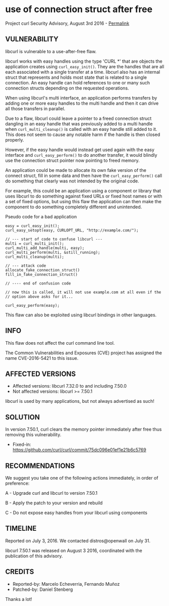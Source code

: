 use of connection struct after free
===================================

Project curl Security Advisory, August 3rd 2016 -
[Permalink](https://curl.se/docs/CVE-2016-5421.html)

VULNERABILITY
-------------

libcurl is vulnerable to a use-after-free flaw.

libcurl works with easy handles using the type 'CURL *' that are objects the
application creates using `curl_easy_init()`. They are the handles that are all
each associated with a single transfer at a time. libcurl also has an internal
struct that represents and holds most state that is related to a single
connection. An easy handle can hold references to one or many such connection
structs depending on the requested operations.

When using libcurl's multi interface, an application performs transfers by
adding one or more easy handles to the multi handle and then it can drive all
those transfers in parallel.

Due to a flaw, libcurl could leave a pointer to a freed connection struct
dangling in an easy handle that was previously added to a multi handle when
`curl_multi_cleanup()` is called with an easy handle still added to it. This
does not seem to cause any notable harm if the handle is then closed properly.

However, if the easy handle would instead get used again with the easy
interface and `curl_easy_perform()` to do another transfer, it would blindly
use the connection struct pointer now pointing to freed memory.

An application could be made to allocate its own fake version of the connect
struct, fill in some data and then have the `curl_easy_perform()` call do
something that clearly was not intended by the original code.

For example, this could be an application using a component or library that
uses libcurl to do something against fixed URLs or fixed host names or with a
set of fixed options, but using this flaw the application can then make the
component to do something completely different and unintended.

Pseudo code for a bad application

    easy = curl_easy_init();
    curl_easy_setopt(easy, CURLOPT_URL, "http://example.com/");

    // --- start of code to confuse libcurl ---
    multi = curl_multi_init();
    curl_multi_add_handle(multi, easy);
    curl_multi_perform(multi, &still_running);
    curl_multi_cleanup(multi);

    // --- attack code
    allocate_fake_connection_struct()
    fill_in_fake_connection_struct()

    // ---- end of confusion code

    // now this is called, it will not use example.com at all even if the
    // option above asks for it...

    curl_easy_perform(easy);

This flaw can also be exploited using libcurl bindings in other languages.

INFO
----

This flaw does not affect the curl command line tool.

The Common Vulnerabilities and Exposures (CVE) project has assigned the name
CVE-2016-5421 to this issue.

AFFECTED VERSIONS
-----------------

- Affected versions: libcurl 7.32.0 to and including 7.50.0
- Not affected versions: libcurl >= 7.50.1

libcurl is used by many applications, but not always advertised as such!

SOLUTION
------------

In version 7.50.1, curl clears the memory pointer immediately after free thus
removing this vulnerability.

- Fixed-in: https://github.com/curl/curl/commit/75dc096e01ef1e21b6c5769

RECOMMENDATIONS
---------------

We suggest you take one of the following actions immediately, in order of
preference:

 A - Upgrade curl and libcurl to version 7.50.1

 B - Apply the patch to your version and rebuild

 C - Do not expose easy handles from your libcurl using components

TIMELINE
---------

Reported on July 3, 2016. We contacted distros@openwall on July 31.

libcurl 7.50.1 was released on August 3 2016, coordinated with the publication
of this advisory.

CREDITS
-------

- Reported-by: Marcelo Echeverria, Fernando Muñoz
- Patched-by: Daniel Stenberg

Thanks a lot!

